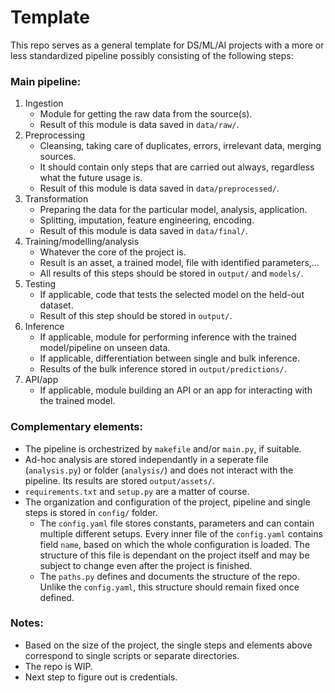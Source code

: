 # Template
This repo serves as a general template for DS/ML/AI projects with a more or less standardized pipeline possibly consisting of the following steps:
 
### Main pipeline:
1. Ingestion
	* Module for getting the raw data from the source(s).
	* Result of this module is data saved in `data/raw/`.
2. Preprocessing
	* Cleansing, taking care of duplicates, errors, irrelevant data, merging sources. 
	* It should contain only steps that are carried out always, regardless what the future usage is.
	* Result of this module is data saved in `data/preprocessed/`.
3. Transformation
	* Preparing the data for the particular model, analysis, application. 
	* Splitting, imputation, feature engineering, encoding.
	* Result of this module is data saved in `data/final/`.
4. Training/modelling/analysis
	* Whatever the core of the project is.
	* Result is an asset, a trained model, file with identified parameters,...
	* All results of this steps should be stored in `output/` and `models/`.
5. Testing
	* If applicable, code that tests the selected model on the held-out dataset.
	* Result of this step should be stored in `output/`.
6. Inference
	* If applicable, module for performing inference with the trained model/pipeline on unseen data.
	* If applicable, differentiation between single and bulk inference.
	* Results of the bulk inference stored in `output/predictions/`.
7. API/app
	* If applicable, module building an API or an app for interacting with the trained model.

### Complementary elements:
* The pipeline is orchestrized by `makefile` and/or `main.py`, if suitable.
* Ad-hoc analysis are stored independantly in a seperate file (`analysis.py`) or folder (`analysis/`) and does not interact with the pipeline. Its results are stored `output/assets/`.
* `requirements.txt` and `setup.py` are a matter of course.
* The organization and configuration of the project, pipeline and single steps is stored in `config/` folder. 
	* The `config.yaml` file stores constants, parameters and can contain multiple different setups. Every inner file of the `config.yaml` contains field `name`, based on which the whole configuration is loaded. The structure of this file is dependant on the project itself and may be subject to change even after the project is finished.
	* The `paths.py` defines and documents the structure of the repo. Unlike the `config.yaml`, this structure should remain fixed once defined.

### Notes:
* Based on the size of the project, the single steps and elements above correspond to single scripts or separate directories.
* The repo is WIP.
* Next step to figure out is credentials.

